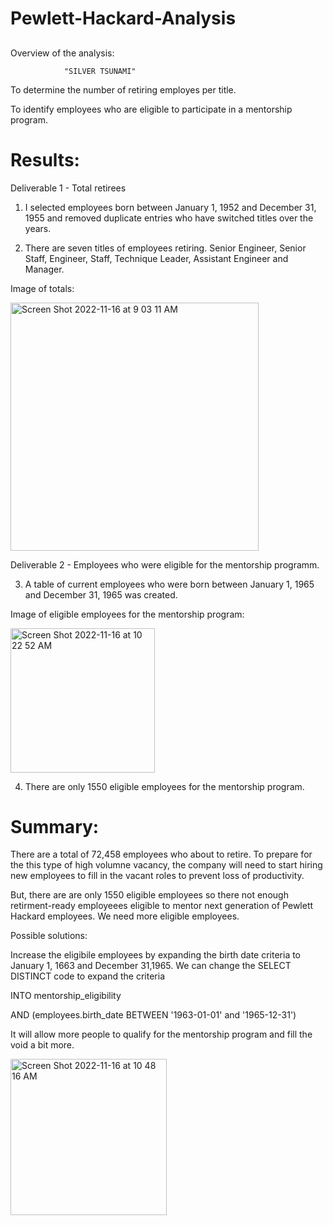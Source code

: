 # Pewlett-Hackard-Analysis

##
Overview of the analysis:

                "SILVER TSUNAMI"

To determine the number of retiring employes per title.

To identify employees who are eligible to participate in a mentorship program. 

# Results:

Deliverable 1 - Total retirees

1. I selected employees born between January 1, 1952 and December 31, 1955 and removed duplicate entries who have switched titles over the years.  

2. There are seven titles of employees retiring.  Senior Engineer, Senior Staff, Engineer, Staff, Technique Leader, Assistant Engineer and Manager.  

Image of totals:


<img width="397" alt="Screen Shot 2022-11-16 at 9 03 11 AM" src="https://user-images.githubusercontent.com/111452227/202216727-9c400ba1-ac7c-4ce9-b02a-cdc50ebedc34.png">

Deliverable 2 - Employees who were eligible for the mentorship programm. 

3. A table of current employees who were born between January 1, 1965 and December 31, 1965 was created.  

Image of eligible employees for the mentorship program:

<img width="231" alt="Screen Shot 2022-11-16 at 10 22 52 AM" src="https://user-images.githubusercontent.com/111452227/202236575-d54bcccc-93f9-49c4-8584-9e82e2c38475.png">

4.  There are only 1550 eligible employees for the mentorship program.  

# Summary:

There are a total of 72,458 employees who about to retire.  To prepare for the this type of high volumne vacancy, the company will need to start hiring new employees to fill in the vacant roles to prevent loss of productivity. 

But, there are are only 1550 eligible employees so there not enough retirment-ready employeees eligible to mentor next generation of Pewlett Hackard employees. We need more eligible employees. 

Possible solutions: 

Increase the eligibile employees by expanding the birth date criteria to January 1, 1663 and December 31,1965.  We can change the SELECT DISTINCT code to expand the criteria

INTO mentorship_eligibility

AND (employees.birth_date BETWEEN '1963-01-01' and '1965-12-31')

It will allow more people to qualify for the mentorship program and fill the void a bit more. 

<img width="250" alt="Screen Shot 2022-11-16 at 10 48 16 AM" src="https://user-images.githubusercontent.com/111452227/202242734-f20904b5-206e-4ee9-a77c-2bedafc8f1dd.png">

